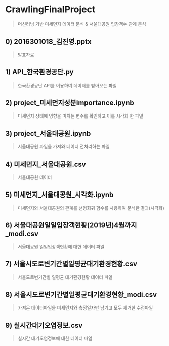 # CrawlingFinalProject
> 머신러닝 기반 미세먼지 데이터 분석 & 서울대공원 입장객수 관계 분석

## 0) 2016301018_김진영.pptx
> 발표자료

## 1) API_한국환경공단.py
> 한국환경공단 API를 이용하여 데이터를 받아오는 파일

## 2) project_미세먼지성분importance.ipynb
> 미세먼지 상태에 영향을 미치는 변수를 확인하고 이를 시각화 한 파일

## 3) project_서울대공원.ipynb
> 서울대공원 파일을 가져와 데이터 전처리하는 파일

## 4) 미세먼지_서울대공원.csv
> 서울대공원 데이터

## 5) 미세먼지_서울대공원_시각화.ipynb
> 미세먼지와 서울대공원의 관계를 선형회귀 함수를 사용하여 분석한 결과(시각화)

## 6) 서울대공원일일입장객현황(2019년)4월까지_modi.csv
> 서울대공원 일일입장객현황에 대한 데이터 파일

## 7) 서울시도로변기간별일평균대기환경현황.csv
> 서울도로변기간별 일평균 대기환경현황 데이터 파일

## 8) 서울시도로변기간별일평균대기환경현황_modi.csv
> 가져온 데이터파일을 미세먼지와 측정일자만 남기고 모두 제거한 수정파일

## 9) 실시간대기오염정보.csv
> 실시간 대기오염정보에 대한 데이터 파일
